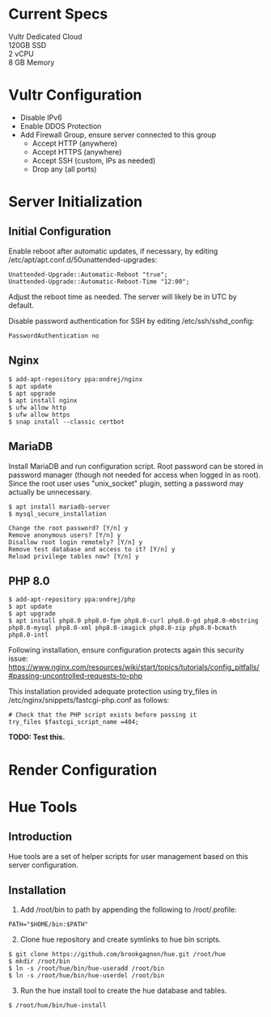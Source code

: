 # Current Specs

Vultr Dedicated Cloud\
120GB SSD\
2 vCPU\
8 GB Memory

# Vultr Configuration

* Disable IPv6
* Enable DDOS Protection
* Add Firewall Group, ensure server connected to this group
  * Accept HTTP (anywhere)
  * Accept HTTPS (anywhere)
  * Accept SSH (custom, IPs as needed)
  * Drop any (all ports) 

# Server Initialization

## Initial Configuration

Enable reboot after automatic updates, if necessary, by editing /etc/apt/apt.conf.d/50unattended-upgrades:

```
Unattended-Upgrade::Automatic-Reboot "true";
Unattended-Upgrade::Automatic-Reboot-Time "12:00";
```

Adjust the reboot time as needed. The server will likely be in UTC by default.

Disable password authentication for SSH by editing /etc/ssh/sshd_config:

```
PasswordAuthentication no
```

## Nginx

```
$ add-apt-repository ppa:ondrej/nginx
$ apt update
$ apt upgrade
$ apt install nginx
$ ufw allow http
$ ufw allow https
$ snap install --classic certbot
```

## MariaDB

Install MariaDB and run configuration script. Root password can be stored in password manager (though not needed for access when logged in as root). Since the root user uses "unix_socket" plugin, setting a password may actually be unnecessary.

```
$ apt install mariadb-server
$ mysql_secure_installation

Change the root password? [Y/n] y
Remove anonymous users? [Y/n] y
Disallow root login remotely? [Y/n] y
Remove test database and access to it? [Y/n] y
Reload privilege tables now? [Y/n] y
```

## PHP 8.0

```
$ add-apt-repository ppa:ondrej/php
$ apt update
$ apt upgrade
$ apt install php8.0 php8.0-fpm php8.0-curl php8.0-gd php8.0-mbstring php8.0-mysql php8.0-xml php8.0-imagick php8.0-zip php8.0-bcmath php8.0-intl
```

Following installation, ensure configuration protects again this security issue:
https://www.nginx.com/resources/wiki/start/topics/tutorials/config_pitfalls/#passing-uncontrolled-requests-to-php

This installation provided adequate protection using try_files in /etc/nginx/snippets/fastcgi-php.conf as follows:

```
# Check that the PHP script exists before passing it
try_files $fastcgi_script_name =404;
```

**TODO: Test this.**

# Render Configuration


# Hue Tools

## Introduction

Hue tools are a set of helper scripts for user management based on this server configuration.

## Installation

1. Add /root/bin to path by appending the following to /root/.profile:

```
PATH="$HOME/bin:$PATH"
```

2. Clone hue repository and create symlinks to hue bin scripts.

```
$ git clone https://github.com/brookgagnon/hue.git /root/hue
$ mkdir /root/bin
$ ln -s /root/hue/bin/hue-useradd /root/bin
$ ln -s /root/hue/bin/hue-userdel /root/bin
```

3. Run the hue install tool to create the hue database and tables.

```
$ /root/hue/bin/hue-install
```


